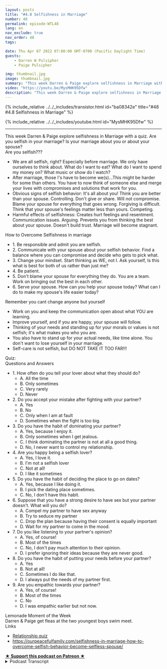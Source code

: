 ```yaml
---
layout: posts
title: "#4.8 Selfishness in Marriage"
number: 48
permalink: episode-WTL48
lang: en
nav_exclude: true
nav_order: 48
tags:

date: Thu Apr 07 2022 07:00:00 GMT-0700 (Pacific Daylight Time)
guests:
    - Darren W Pulsipher
    - Paige Pulsipher

img: thumbnail.jpg
image: thumbnail.jpg
summary: "This week Darren & Paige explore selfishness in Marriage with a quiz. Are you selfish in your marriage? Is your marriage about you or about your spouse? "
video: "https://youtu.be/MysMHK95Dfw"
description: "This week Darren & Paige explore selfishness in Marriage with a quiz. Are you selfish in your marriage? Is your marriage about you or about your spouse? "
---
```


<div>
{% include_relative ../../_includes/transistor.html id="ba08342e" title="#48 #4.8 Selfishness in Marriage" %}

{% include_relative ../../_includes/youtube.html id="MysMHK95Dfw" %}
</div>

---

<html><head></head><body><div>This week Darren &amp; Paige explore selfishness in Marriage with a quiz. Are you selfish in your marriage? Is your marriage about you or about your spouse?&nbsp;</div><div>Are you selfish???&nbsp;</div><ul><li>We are all selfish, right? Especially before marriage. We only have ourselves to think about. What do I want to eat? What do I want to spend my money on? What music or show do I watch?</li><li>After marriage, those I's have to become we(s)...This might be harder for some than others. You have to now think of someone else and merge your lives with compromises and solutions that work for you.</li><li>Obvious signs of selfish behavior: It's all about you! Think you are better than your spouse. Controlling. Don't give or share. Will not compromise. Blame your spouse for everything that goes wrong. Forgiving is difficult. Think that your spouse's feelings matter less than yours. Competing.</li><li>Harmful effects of selfishness: Creates hurt feelings and resentment. Communication issues. Arguing. Prevents you from thinking the best about your spouse. Doesn't build trust. Marriage will become stagnant.</li></ul><div>How to Overcome Selfishness in marriage</div><ul><li>1. Be responsible and admit you are selfish.</li><li>2. Communicate with your spouse about your selfish behavior. Find a balance where you can compromise and decide who gets to pick what.</li><li>3. Change your mindset. Start thinking as WE, not I. Ask yourself, Is this what is best for both of us rather than just me?</li><li>4. Be patient.&nbsp;</li><li>5. Don't blame your spouse for everything they do. You are a team. Work on bringing out the best in each other.</li><li>6. Serve your spouse. How can you help your spouse today? What can I do to make my spouse's life easier today?&nbsp;</li></ul><div>Remember you cant change anyone but yourself</div><ul><li>Work on you and keep the communication open about what YOU are learning.</li><li>Improve yourself, and if you are happy, your spouse will follow.</li><li>Thinking of your needs and standing up for your morals or values is not selfish; it's what makes you who you are.</li><li>You also have to stand up for your actual needs, like time alone. You don't want to lose yourself in your marriage.</li><li>Self-care is not selfish, but DO NOT TAKE IT TOO FAR!!!</li></ul><div>Quiz:</div><div>Questions and Answers</div><ul><li>1. How often do you tell your lover about what they should do?<ul><li>A. All the time</li><li>B. Only sometimes</li><li>C. Very rarely</li><li>D. Never</li></ul></li><li>2. Do you accept your mistake after fighting with your partner?&nbsp;<ul><li>A. Yes</li><li>B. No</li><li>C. Only when I am at fault</li><li>D. Sometimes when the fight is too big.&nbsp;</li></ul></li><li>3. Do you have the habit of dominating your partner?&nbsp;<ul><li>A. Yes, because I enjoy it. &nbsp;</li><li>B. Only sometimes when I get jealous.&nbsp;</li><li>C. I think dominating the partner is not at all a good thing.&nbsp;</li><li>D. No, I never want to control my relationship.&nbsp;</li></ul></li><li>4. Are you happy being a selfish lover?<ul><li>A. Yes, I love it.&nbsp;</li><li>B. I'm not a selfish lover&nbsp;</li><li>C. Not at all!</li><li>D. I like it sometimes</li></ul></li><li>5. Do you have the habit of deciding the place to go on dates?<ul><li>A. Yes, because I like doing it.&nbsp;</li><li>B. I pick the dating place sometimes.</li><li>C. No, I don't have this habit.&nbsp;</li></ul></li><li>6. Suppose that you have a strong desire to have sex but your partner doesn't. What will you do?&nbsp;<ul><li>A. Compel my partner to have sex anyway</li><li>B. Try to seduce my partner</li><li>C. Drop the plan because having their consent is equally important</li><li>D. Wait for my partner to come in the mood.&nbsp;</li></ul></li><li>7. Do you like listening to your partner's opinion?&nbsp;<ul><li>A. Yes, of course!</li><li>B. Most of the times</li><li>C. No, I don't pay much attention to their opinion.&nbsp;</li><li>D. I prefer ignoring their ideas because they are never good.&nbsp;</li></ul></li><li>8. Do you have the habit of putting your needs before your partner?&nbsp;<ul><li>A. Yes</li><li>B. Not at all!</li><li>C. Sometimes I do like that.&nbsp;</li><li>D. I always put the needs of my partner first.&nbsp;</li></ul></li><li>9. Are you empathic towards your partner?&nbsp;<ul><li>A. Yes, of course!</li><li>B. Most of the times</li><li>C. No</li><li>D. I was empathic earlier but not now.&nbsp;</li></ul></li></ul><div>Lemonade Moment of the Week</div><div>Darren &amp; Paige get fleas at the two youngest boys swim meet.</div><div>Links</div><ul><li><a href="https://www.proprofs.com/quiz-school/story.php?title=am-i-selfish-in-my-relationship-quiz_2o2">Relationship quiz</a></li><li><a href="https://ourpeacefulfamily.com/selfishness-in-marriage-how-to-overcome-selfish-behavior-become-selfless-spouse/">https://ourpeacefulfamily.com/selfishness-in-marriage-how-to-overcome-selfish-behavior-become-selfless-spouse/</a></li></ul>
<strong>
  <a href="https://www.patreon.com/wheresthelemonade" target="_donate" rel="payment" title="★ Support this podcast on Patreon ★">★ Support this podcast on Patreon ★</a>
</strong></body></html>

<details>
<summary> Podcast Transcript </summary>

<p></p>

</details>
